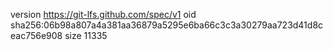 version https://git-lfs.github.com/spec/v1
oid sha256:06b98a807a4a381aa36879a5295e6ba66c3c3a30279aa723d41d8ceac756e908
size 11335
